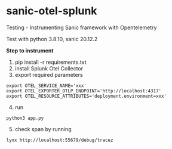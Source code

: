 # sanic-otel-splunk
Testing - Instrumenting Sanic framework with Opentelemetry

Test with python 3.8.10, sanic 20.12.2

**Step to instrument**
1. pip install -r requirements.txt
2. install Splunk Otel Collector
3. export required parameters
```
export OTEL_SERVICE_NAME='xxx'
export OTEL_EXPORTER_OTLP_ENDPOINT='http://localhost:4317'
export OTEL_RESOURCE_ATTRIBUTES='deployment.environment=xxx'
```
4. run 
```
python3 app.py
```
5. check span by running 
```
lynx http://localhost:55679/debug/tracez
```
